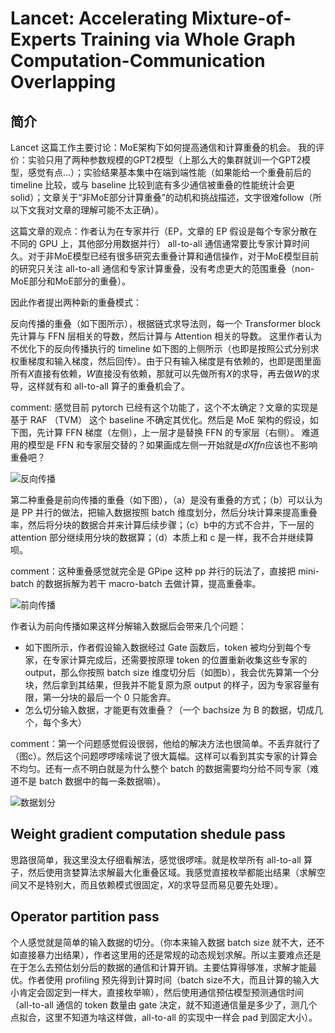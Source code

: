 # Lancet: Accelerating Mixture-of-Experts Training via Whole Graph Computation-Communication Overlapping

## 简介

Lancet 这篇工作主要讨论：MoE架构下如何提高通信和计算重叠的机会。
我的评价：实验只用了两种参数规模的GPT2模型（上那么大的集群就训一个GPT2模型，感觉有点...）；实验结果基本集中在端到端性能（如果能给一个重叠前后的 timeline 比较，或与 baseline 比较到底有多少通信被重叠的性能统计会更solid）；文章关于“非MoE部分计算重叠”的动机和挑战描述，文字很难follow（所以下文我对文章的理解可能不太正确）。

这篇文章的观点：作者认为在专家并行（EP，文章的 EP 假设是每个专家分散在不同的 GPU 上，其他部分用数据并行） all-to-all 通信通常要比专家计算时间久。对于非MoE模型已经有很多研究去重叠计算和通信操作，对于MoE模型目前的研究只关注 all-to-all 通信和专家计算重叠，没有考虑更大的范围重叠（non-MoE部分和MoE部分的重叠）。

因此作者提出两种新的重叠模式：

反向传播的重叠（如下图所示），根据链式求导法则，每一个 Transformer block 先计算与 FFN 层相关的导数，然后计算与 Attention 相关的导数。
这里作者认为不优化下的反向传播执行的 timeline 如下图的上侧所示（也即是按照公式分别求权重梯度和输入梯度，然后回传）。由于只有输入梯度是有依赖的，也即是图里面所有$X$直接有依赖，$W$直接没有依赖，那就可以先做所有$X$的求导，再去做$W$的求导，这样就有和 all-to-all 算子的重叠机会了。

comment: 感觉目前 pytorch 已经有这个功能了，这个不太确定？文章的实现是基于 RAF （TVM） 这个 baseline 不确定其优化。然后是 MoE 架构的假设，如下图，先计算 FFN 梯度（左侧），上一层才是替换 FFN 的专家层（右侧）。
难道用的模型是 FFN 和专家层交替的？如果画成左侧一开始就是$dXffn$应该也不影响重叠吧？

![反向传播](https://yezhem.oss-cn-chengdu.aliyuncs.com/blog_img/20241203215824.png)

第二种重叠是前向传播的重叠（如下图），（a）是没有重叠的方式；（b）可以认为是 PP 并行的做法，把输入数据按照 batch 维度划分，然后分块计算来提高重叠率，然后将分块的数据合并来计算后续步骤；（c）b中的方式不合并，下一层的 attention 部分继续用分块的数据算；（d）本质上和 c 是一样，我不合并继续算呗。

comment：这种重叠感觉就完全是 GPipe 这种 pp 并行的玩法了，直接把 mini-batch 的数据拆解为若干 macro-batch 去做计算，提高重叠率。

![前向传播](https://yezhem.oss-cn-chengdu.aliyuncs.com/blog_img/20241203220034.png)

作者认为前向传播如果这样分解输入数据后会带来几个问题：
* 如下图所示，作者假设输入数据经过 Gate 函数后，token 被均分到每个专家，在专家计算完成后，还需要按原理 token 的位置重新收集这些专家的 output，那么你按照 batch size 维度切分后（如图b），我会优先算第一个分块，然后拿到其结果，但我并不能复原为原 output 的样子，因为专家容量有限，第一分块的最后一个 0 只能舍弃。 
* 怎么切分输入数据，才能更有效重叠？（一个 bachsize 为 B 的数据，切成几个，每个多大）

comment：第一个问题感觉假设很弱，他给的解决方法也很简单。不丢弃就行了（图c）。然后这个问题啰啰嗦嗦说了很大篇幅。这样可以看到其实专家的计算会不均匀。还有一点不明白就是为什么整个 batch 的数据需要均分给不同专家（难道不是 batch 数据中的每一条数据嘛）。

![数据划分](https://yezhem.oss-cn-chengdu.aliyuncs.com/blog_img/20241203220933.png)


## Weight gradient computation shedule pass

思路很简单，我这里没太仔细看解法，感觉很啰嗦。就是枚举所有 all-to-all 算子，然后使用贪婪算法求解最大化重叠区域。我感觉直接枚举都能出结果（求解空间又不是特别大，而且依赖模式很固定，$X$的求导显而易见要先处理）。

## Operator partition pass

个人感觉就是简单的输入数据的切分。（你本来输入数据 batch size 就不大，还不如直接暴力出结果），作者这里用的还是常规的动态规划求解。所以主要难点还是在于怎么去预估划分后的数据的通信和计算开销。主要估算得够准，求解才能最优。作者使用 profiling 预先得到计算时间（batch size不大，而且计算的输入大小肯定会固定到一样大，直接枚举嘛），然后使用通信预估模型预测通信时间（all-to-all 通信的 token 数量由 gate 决定，就不知道通信量是多少了，测几个点拟合，这里不知道为啥这样做，all-to-all 的实现中一样会 pad 到固定大小）。